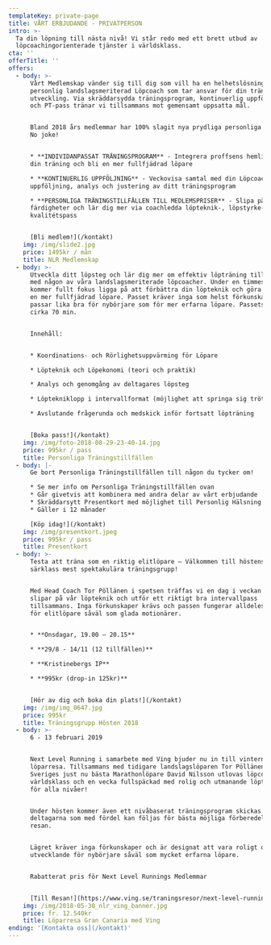 ```yaml
---
templateKey: private-page
title: VÅRT ERBJUDANDE - PRIVATPERSON
intro: >-
  Ta din löpning till nästa nivå! Vi står redo med ett brett utbud av
  löpcoachingorienterade tjänster i världsklass.
cta: ''
offerTitle: ''
offers:
  - body: >-
      Vårt Medlemskap vänder sig till dig som vill ha en helhetslösning med en
      personlig landslagsmeriterad Löpcoach som tar ansvar för din träning och
      utveckling. Via skräddarsydda träningsprogram, kontinuerlig uppföljning
      och PT-pass tränar vi tillsammans mot gemensamt uppsatta mål. 


      Bland 2018 års medlemmar har 100% slagit nya prydliga personliga rekord.
      No joke!


      * **INDIVIDANPASSAT TRÄNINGSPROGRAM** - Integrera proffsens hemligheter i
      din träning och bli en mer fullfjädrad löpare

      * **KONTINUERLIG UPPFÖLJNING** - Veckovisa samtal med din Löpcoach för
      uppföljning, analys och justering av ditt träningsprogram

      * **PERSONLIGA TRÄNINGSTILLFÄLLEN TILL MEDLEMSPRISER** - Slipa på dina
      färdigheter och lär dig mer via coachledda löpteknik-, löpstyrke- och
      kvalitétspass


      [Bli medlem!](/kontakt)
    img: /img/slide2.jpg
    price: 1495kr / mån
    title: NLR Medlemskap
  - body: >-
      Utveckla ditt löpsteg och lär dig mer om effektiv löpträning tillsammans
      med någon av våra landslagsmeriterade löpcoacher. Under en timmes tid
      kommer fullt fokus ligga på att förbättra din löpteknik och göra dig till
      en mer fullfjädrad löpare. Passet kräver inga som helst förkunskaper utan
      passar lika bra för nybörjare som för mer erfarna löpare. Passets längd är
      cirka 70 min.


      Innehåll:


      * Koordinations- och Rörlighetsuppvärming för Löpare

      * Löpteknik och Löpekonomi (teori och praktik)

      * Analys och genomgång av deltagares löpsteg

      * Löptekniklopp i intervallformat (möjlighet att springa sig trött!)

      * Avslutande frågerunda och medskick inför fortsatt löpträning


      [Boka pass!](/kontakt)
    img: /img/foto-2018-08-29-23-40-14.jpg
    price: 995kr / pass
    title: Personliga Träningstillfällen
  - body: |-
      Ge bort Personliga Träningstillfällen till någon du tycker om!

      * Se mer info om Personliga Träningstillfällen ovan 
      * Går givetvis att kombinera med andra delar av vårt erbjudande
      * Skräddarsytt Presentkort med möjlighet till Personlig Hälsning
      * Gäller i 12 månader

      [Köp idag!](/kontakt)
    img: /img/presentkort.jpeg
    price: 995kr / pass
    title: Presentkort
  - body: >-
      Testa att träna som en riktig elitlöpare – Välkommen till höstens i
      särklass mest spektakulära träningsgrupp!


      Med Head Coach Tor Pöllänen i spetsen träffas vi en dag i veckan och
      slipar på vår löpteknik och utför ett riktigt bra intervallpass
      tillsammans. Inga förkunskaper krävs och passen fungerar alldeles utmärkt
      för elitlöpare såväl som glada motionärer.


      * **Onsdagar, 19.00 – 20.15**

      * **29/8 - 14/11 (12 tillfällen)**

      * **Kristinebergs IP**

      * **995kr (drop-in 125kr)**


      [Hör av dig och boka din plats!](/kontakt)
    img: /img/img_0647.jpg
    price: 995kr
    title: Träningsgrupp Hösten 2018
  - body: >-
      6 - 13 februari 2019


      Next Level Running i samarbete med Ving bjuder nu in till vinterns fetaste
      löparresa. Tillsammans med tidigare landslagslöparen Tor Pöllänen och
      Sveriges just nu bästa Marathonlöpare David Nilsson utlovas löpcoaching i
      världsklass och en vecka fullspäckad med rolig och utmanande löpträning
      för alla nivåer!


      Under hösten kommer även ett nivåbaserat träningsprogram skickas ut till
      deltagarna som med fördel kan följas för bästa möjliga förberedelser inför
      resan.


      Lägret kräver inga förkunskaper och är designat att vara roligt och
      utvecklande för nybörjare såväl som mycket erfarna löpare.


      Rabatterat pris för Next Level Runnings Medlemmar


      [Till Resan!](https://www.ving.se/traningsresor/next-level-running)
    img: /img/2018-05-30_nlr_ving_banner.jpg
    price: fr. 12.540kr
    title: Löparresa Gran Canaria med Ving
ending: '[Kontakta oss](/kontakt)'
---
```


